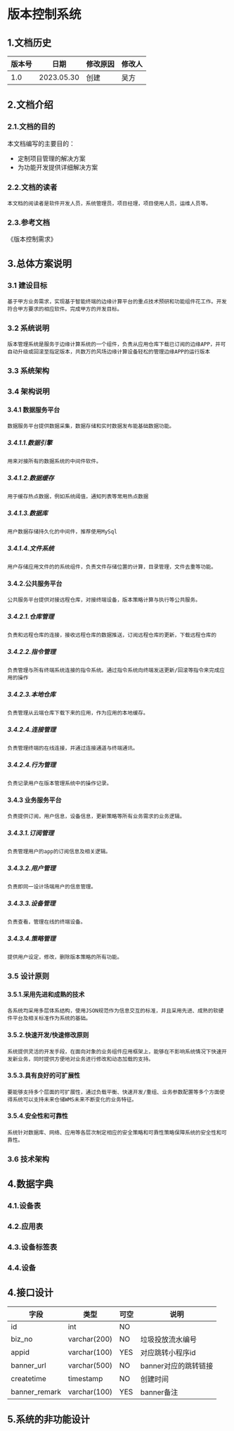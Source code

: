 # 版本控制系统

## 1.文档历史

|版本号|日期|修改原因|修改人|
|--|--|--|--|
|1.0|2023.05.30|创建|吴方|

## 2.文档介绍

### 2.1.文档的目的

本文档编写的主要目的：
- 定制项目管理的解决方案
- 为功能开发提供详细解决方案

### 2.2.文档的读者

    本文档的阅读者是软件开发人员，系统管理员，项目经理，项目使用人员，运维人员等。

### 2.3.参考文档
《版本控制需求》

## 3.总体方案说明

### 3.1 建设目标

    基于甲方业务需求，实现基于智能终端的边缘计算平台的重点技术预研和功能组件花工作。开发符合甲方要求的相应软件。完成甲方的开发目标。

### 3.2 系统说明

    版本管理系统是服务于边缘计算系统的一个组件，负责从应用仓库下载已订阅的边缘APP，并可自动升级或回滚至指定版本，共数万的风场边缘计算设备轻松的管理边缘APP的运行版本

### 3.3 系统架构

### 3.4 架构说明

#### 3.4.1 数据服务平台
    数据服务平台提供数据采集，数据存储和实时数据发布能基础数据功能。

##### 3.4.1.1.数据引擎
    用来对接所有的数据系统的中间件软件。
##### 3.4.1.2.数据缓存
    用于缓存热点数据，例如系统阈值，通知列表等常用热点数据
##### 3.4.1.3.数据库
    用户数据存储持久化的中间件，推荐使用MySql
##### 3.4.1.4.文件系统
    用户存储应用文件的的系统组件，负责文件存储位置的计算，目录管理，文件去重等功能。
#### 3.4.2.公共服务平台
    公共服务平台提供对接远程仓库，对接终端设备，版本策略计算与执行等公共服务。
##### 3.4.2.1.仓库管理
    负责和远程仓库的连接，接收远程仓库的数据推送，订阅远程仓库的更新，下载远程仓库的
##### 3.4.2.2.指令管理
    负责管理与所有终端系统连接的指令系统。通过指令系统向终端发送更新/回滚等指令来完成应用的操作
##### 3.4.2.3.本地仓库
    负责管理从云端仓库下载下来的应用，作为应用的本地缓存。
##### 3.4.2.4.连接管理
    负责管理终端的在线连接，并通过连接通道与终端通讯。
##### 3.4.2.4.行为管理
    负责记录用户在版本管理系统中的操作记录。
#### 3.4.3 业务服务平台
    负责提供订阅，用户信息，设备信息，更新策略等所有业务需求的业务逻辑。
##### 3.4.3.1.订阅管理
    负责管理用户的app的订阅信息及相关逻辑。
##### 3.4.3.2.用户管理
    负责即同一设计场端用户的信息管理。
##### 3.4.3.3.设备管理
    负责查看，管理在线的终端设备。
##### 3.4.3.4.策略管理
    提供用户设定，修改，删除版本策略的所有功能。
### 3.5 设计原则
#### 3.5.1.采用先进和成熟的技术
    各系统均采用多层体系结构，使用JSON规范作为信息交互的标准，并且采用先进、成熟的软硬件平台及相关标准作为系统的基础。

#### 3.5.2.快速开发/快速修改原则

    系统提供灵活的开发手段，在面向对象的业务组件应用框架上，能够在不影响系统情况下快速开发新业务，同时提供方便地对业务进行修改和动态加载的支持。

#### 3.5.3.具有良好的可扩展性

    要能够支持多个层面的可扩展性，通过负载平衡、快速开发/重组、业务参数配置等多个方面使得系统可以支持未来仓储WMS未来不断变化的业务特征。

#### 3.5.4.安全性和可靠性

    系统针对数据库、网络、应用等各层次制定相应的安全策略和可靠性策略保障系统的安全性和可靠性。
### 3.6 技术架构

## 4.数据字典

### 4.1.设备表

### 4.2.应用表

### 4.3.设备标签表

### 4.4.设备
## 4.接口设计
|字段|类型|可空|说明|
|--|--|--|--|
|id|int|NO||
|biz_no|varchar(200)|NO|垃圾投放流水编号|
|appid|varchar(100)|YES|对应跳转小程序id|
|banner_url|varchar(500)|NO|banner对应的跳转链接|
|createtime|timestamp|NO|创建时间|
|banner_remark|varchar(100)|YES|banner备注|
## 5.系统的非功能设计